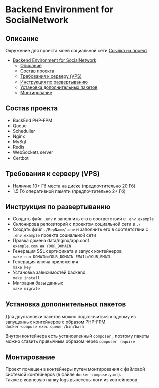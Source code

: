 # Backend Environment for SocialNetwork
## Описание
 Окружение для проекта моей социальной сети [Ссылка на проект](https://github.com/DoomerKitchen/BackendEnvironment)
- [Backend Environment for SocialNetwork](#backend-environment-for-socialnetwork)
  - [Описание](#описание)
  - [Состав проекта](#состав-проекта)
  - [Требования к серверу (VPS)](#требования-к-серверу-vps)
  - [Инструкция по развертыванию](#инструкция-по-развертыванию)
  - [Установка дополнительных пакетов](#установка-дополнительных-пакетов)
  - [Монтирование](#монтирование)
## Состав проекта
- BackEnd PHP-FPM 
- Queue 
- Scheduller
- Nginx
- MySql
- Redis
- WebSockets server
- Certbot
## Требования к серверу (VPS)
- Наличие 10+ Гб места на диске (предпочтительно 20 Гб)
- 1.5 Гб оперативной памяти (предпочтительно 2+ Гб)
## Инструкция по развертыванию 
- Создать файл `.env` и заполнить его в соответствии с `.env.example`
- Склонирова репозиторий с проектом социальной сети в `./`
- Создать файл `./RepName/.env` и заполнить его в соответствии с `.env.example` проекта социальной сети
- Правка домена data/nginx/app.conf     
`example.com на YOUR_DOMAIN `
- Генерация  SSL сертификата и запуск контейнеров  
`make run DOMAIN=YOUR_DOMAIN EMAIL=YOUR_EMAIL`
- Генерация ключа приложения    
`make key`
- Установка зависимостей backend    
 `make install`
- Миграция базы данных  
`make migrate`
## Установка дополнительных пакетов
Для доустановки пакетов можно подключиться к одному из запущенных контейнеров c образом PHP-FPM     
`docker-compose exec queue /bin/bash`         

Внутри контейнера есть установленный `composer` , поэтому пакеты можно ставить привычным образом через `composer require`
## Монтирование
Проект помещен в контейнеры путем монтирования с файловой системой контейнеров (в файле `docker-compose.yaml`).     
Также в корневую папку logs вынесены логи из контейнеров
